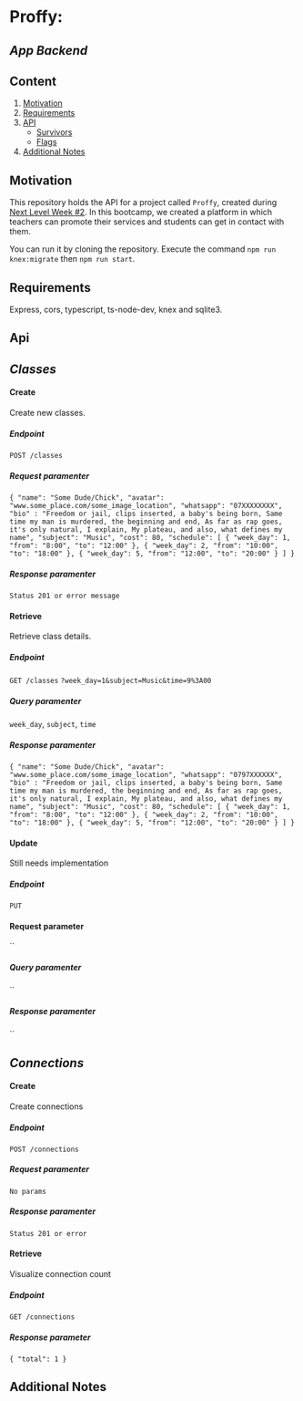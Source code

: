 # Proffy:
## *App Backend*

## Content

1. [Motivation](#Motivation) 
2. [Requirements](#Requirements)
3. [API](#API)
    - [Survivors](#Classes)
    - [Flags](#Connections)
4. [Additional Notes](#AdditionalNotes)

## Motivation

This repository holds the API for a project called `Proffy`, created during [Next Level Week #2](https://nextlevelweek.com/inscricao/2). In this bootcamp, we created a platform in which teachers can promote their services and students can get in contact with them.

You can run it by cloning the repository. Execute the command `npm run knex:migrate` then `npm run start`.

## Requirements

Express, cors, typescript, ts-node-dev, knex and sqlite3.

## Api
## *Classes*

#### Create
Create new classes.
##### Endpoint
`POST /classes`
##### Request paramenter
`{
	"name": "Some Dude/Chick",
	"avatar": "www.some_place.com/some_image_location",
	"whatsapp": "07XXXXXXXX",
	"bio" : "Freedom or jail, clips inserted, a baby's being born, Same time my man is murdered, the beginning and end, As far as rap goes, it's only natural, I explain, My plateau, and also, what defines my name",
	"subject": "Music",
	"cost": 80,
	"schedule": [
	{ "week_day": 1, "from": "8:00", "to": "12:00" },
	{ "week_day": 2, "from": "10:00", "to": "18:00" },
	{ "week_day": 5, "from": "12:00", "to": "20:00" }
	]
}`
##### Response paramenter
`Status 201 or error message`
#### Retrieve
Retrieve class details.
##### Endpoint
`GET /classes` `?week_day=1&subject=Music&time=9%3A00`
##### Query paramenter
`week_day`, `subject`, `time`
##### Response paramenter
`{
	"name": "Some Dude/Chick",
	"avatar": "www.some_place.com/some_image_location",
	"whatsapp": "0797XXXXXX",
	"bio" : "Freedom or jail, clips inserted, a baby's being born, Same time my man is murdered, the beginning and end, As far as rap goes, it's only natural, I explain, My plateau, and also, what defines my name",
	"subject": "Music",
	"cost": 80,
	"schedule": [
	{ "week_day": 1, "from": "8:00", "to": "12:00" },
	{ "week_day": 2, "from": "10:00", "to": "18:00" },
	{ "week_day": 5, "from": "12:00", "to": "20:00" }
	]
}`
#### Update
Still needs implementation
##### Endpoint
`PUT`
#### Request parameter
``
##### Query paramenter
``
##### Response paramenter
``

## *Connections*

#### Create
Create connections
##### Endpoint
`POST /connections`
##### Request paramenter
`No params`
##### Response paramenter
`Status 201 or error`
#### Retrieve
Visualize connection count
##### Endpoint
`GET /connections`
##### Response parameter
`{ "total": 1 }`

## Additional Notes
